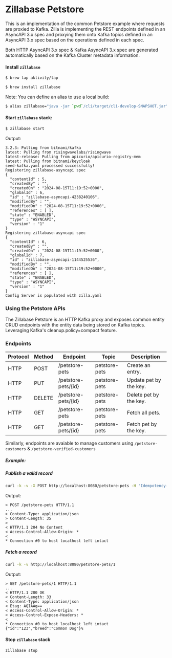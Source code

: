 # Zillabase Petstore

This is an implementation of the common Petstore example where requests are proxied to Kafka. Zilla is implementing the REST endpoints defined in an AsyncAPI 3.x spec and proxying them onto Kafka topics defined in an AsyncAPI 3.x spec based on the operations defined in each spec.

Both HTTP AsyncAPI 3.x spec & Kafka AsyncAPI 3.x spec are generated automatically based on the Kafka Cluster metadata information.

#### Install `zillabase`

```bash
$ brew tap aklivity/tap

$ brew install zillabase
```

Note: You can define an alias to use a local build:

```bash
$ alias zillabase="java -jar `pwd`/cli/target/cli-develop-SNAPSHOT.jar"
```

#### Start `zillabase` stack:

```bash
$ zillabase start
```

Output:

```text
3.2.3: Pulling from bitnami/kafka
latest: Pulling from risingwavelabs/risingwave
latest-release: Pulling from apicurio/apicurio-registry-mem
latest: Pulling from bitnami/keycloak
seed-kafka.yaml processed successfully!
Registering zillabase-asyncapi spec
{
  "contentId" : 5,
  "createdBy" : "",
  "createdOn" : "2024-08-15T11:19:52+0000",
  "globalId" : 6,
  "id" : "zillabase-asyncapi-4238240106",
  "modifiedBy" : "",
  "modifiedOn" : "2024-08-15T11:19:52+0000",
  "references" : [ ],
  "state" : "ENABLED",
  "type" : "ASYNCAPI",
  "version" : "1"
}
Registering zillabase-asyncapi spec
{
  "contentId" : 6,
  "createdBy" : "",
  "createdOn" : "2024-08-15T11:19:52+0000",
  "globalId" : 7,
  "id" : "zillabase-asyncapi-1144525536",
  "modifiedBy" : "",
  "modifiedOn" : "2024-08-15T11:19:52+0000",
  "references" : [ ],
  "state" : "ENABLED",
  "type" : "ASYNCAPI",
  "version" : "1"
}
Config Server is populated with zilla.yaml
```

### Using the Petstore APIs

The Zillabase Petstore is an HTTP Kafka proxy and exposes common entity CRUD endpoints with the entity data being stored on Kafka topics. Leveraging Kafka's cleanup.policy=compact feature.

### Endpoints

| Protocol | Method | Endpoint            | Topic         | Description            |
|----------|--------|---------------------|---------------|------------------------|
| HTTP     | POST   | /petstore-pets      | petstore-pets | Create an entry.       |
| HTTP     | PUT    | /petstore-pets/{id} | petstore-pets | Update pet by the key. |
| HTTP     | DELETE | /petstore-pets/{id} | petstore-pets | Delete pet by the key. |
| HTTP     | GET    | /petstore-pets      | petstore-pets | Fetch all pets.        |
| HTTP     | GET    | /petstore-pets/{id} | petstore-pets | Fetch pet by the key.  |

Similarly, endpoints are avaiable to manage customers using `/petstore-customers` & `/petstore-verified-customers`

##### Example:

##### Publish a valid record

```bash
curl -k -v -X POST http://localhost:8080/petstore-pets -H 'Idempotency-Key: 1'  -H 'Content-Type: application/json' -d '{"id": "123","breed": "Awesome Dog"}'
```

Output:

```text
> POST /petstore-pets HTTP/1.1
...
> Content-Type: application/json
> Content-Length: 35
>
< HTTP/1.1 204 No Content
< Access-Control-Allow-Origin: *
<
* Connection #0 to host localhost left intact
```

##### Fetch a record

```bash
curl -k -v http://localhost:8080/petstore-pets/1
```

Output:

```text
> GET /petstore-pets/1 HTTP/1.1
...
< HTTP/1.1 200 OK
< Content-Length: 33
< Content-Type: application/json
< Etag: AQIAAg==
< Access-Control-Allow-Origin: *
< Access-Control-Expose-Headers: *
<
* Connection #0 to host localhost left intact
{"id":"123","breed":"Common Dog"}%
```

#### Stop `zillabase` stack

```bash
zillabase stop
```
